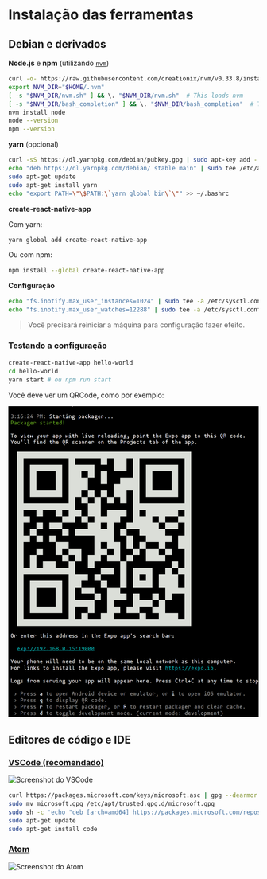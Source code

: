 # Instalação das ferramentas

## Debian e derivados

**Node.js** e **npm** (utilizando [`nvm`](https://github.com/creationix/nvm))

```bash
curl -o- https://raw.githubusercontent.com/creationix/nvm/v0.33.8/install.sh | bash
export NVM_DIR="$HOME/.nvm"
[ -s "$NVM_DIR/nvm.sh" ] && \. "$NVM_DIR/nvm.sh"  # This loads nvm
[ -s "$NVM_DIR/bash_completion" ] && \. "$NVM_DIR/bash_completion"  # This loads nvm bash_completion
nvm install node
node --version
npm --version
```

**yarn** (opcional)

```bash
curl -sS https://dl.yarnpkg.com/debian/pubkey.gpg | sudo apt-key add -
echo "deb https://dl.yarnpkg.com/debian/ stable main" | sudo tee /etc/apt/sources.list.d/yarn.list
sudo apt-get update
sudo apt-get install yarn
echo "export PATH=\"\$PATH:\`yarn global bin\`\"" >> ~/.bashrc
```

**create-react-native-app**

Com yarn:

```bash
yarn global add create-react-native-app
```

Ou com npm:

```bash
npm install --global create-react-native-app
```

**Configuração**

```bash
echo "fs.inotify.max_user_instances=1024" | sudo tee -a /etc/sysctl.conf
echo "fs.inotify.max_user_watches=12288" | sudo tee -a /etc/sysctl.conf
```

> Você precisará reiniciar a máquina para configuração fazer efeito.

### Testando a configuração

```bash
create-react-native-app hello-world
cd hello-world
yarn start # ou npm run start
```

Você deve ver um QRCode, como por exemplo:

![Resultado esperado para testar instalação.](assets/testando-instalacao.png)

 
## Editores de código e IDE

### [VSCode (recomendado)](https://code.visualstudio.com/)

![Screenshot do VSCode](https://code.visualstudio.com/assets/home/home-screenshot-linux.png)

```bash
curl https://packages.microsoft.com/keys/microsoft.asc | gpg --dearmor > microsoft.gpg
sudo mv microsoft.gpg /etc/apt/trusted.gpg.d/microsoft.gpg
sudo sh -c 'echo "deb [arch=amd64] https://packages.microsoft.com/repos/vscode stable main" > /etc/apt/sources.list.d/vscode.list'
sudo apt-get update
sudo apt-get install code
```

### [Atom](https://atom.io/)

![Screenshot do Atom](https://github-atom-io-herokuapp-com.global.ssl.fastly.net/assets/screenshot-main-04d5696e786a54803aa385acbc7c9ba3.png)
